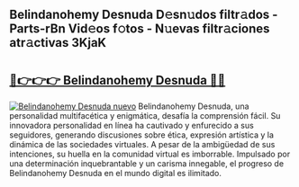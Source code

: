 ## Belindanohemy Desnuda D𝚎sn𝚞dos filtr𝚊dos - Parts-rBn Vid𝚎os f𝚘tos - N𝚞evas filtr𝚊ciones atr𝚊ctivas 3KjaK

# <h2><a href="http://mbbgvm.tromn.icu/?c=Belindanohemy+Desnuda">🔗👉👉👉 Belindanohemy Desnuda 🔗🔗</a></h2>

[![Belindanohemy Desnuda nuevo](https://i.imgur.com/pEAQMta.gif)](http://mbbgvm.tromn.icu/?c=Belindanohemy+Desnuda)
Belindanohemy Desnuda, una personalidad multifacética y enigmática, desafía la comprensión fácil. Su innovadora personalidad en línea ha cautivado y enfurecido a sus seguidores, generando discusiones sobre ética, expresión artística y la dinámica de las sociedades virtuales. A pesar de la ambigüedad de sus intenciones, su huella en la comunidad virtual es imborrable. Impulsado por una determinación inquebrantable y un carisma innegable, el progreso de Belindanohemy Desnuda en el mundo digital es ilimitado.
